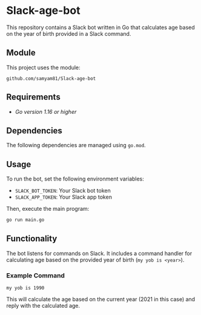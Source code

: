 # Slack-age-bot

This repository contains a Slack bot written in Go that calculates age based on the year of birth provided in a Slack command.

## Module

This project uses the module:
```
github.com/samyam81/Slack-age-bot
```

## Requirements

- *Go version 1.16 or higher*

## Dependencies

The following dependencies are managed using `go.mod`.

## Usage

To run the bot, set the following environment variables:

- `SLACK_BOT_TOKEN`: Your Slack bot token
- `SLACK_APP_TOKEN`: Your Slack app token

Then, execute the main program:

```bash
go run main.go
```

## Functionality

The bot listens for commands on Slack. It includes a command handler for calculating age based on the provided year of birth (`my yob is <year>`).

### Example Command

```
my yob is 1990
```

This will calculate the age based on the current year (2021 in this case) and reply with the calculated age.

